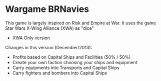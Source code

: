 # Wargame BRNavies
This game is largely inspired on Risk and Empire at War.
It uses the game Star Wars X-Wing Alliance (XWA) as "dice"

- XWA Only version

Changes in this version (December/2013):

- Profits based on Capital Ships and Facilities (50% / 50%)
- Create your own faction choosing your ships and equipment
- Carry equipments into Transports and Capital Ships
- Carry fighters and bombers into Capital Ships
